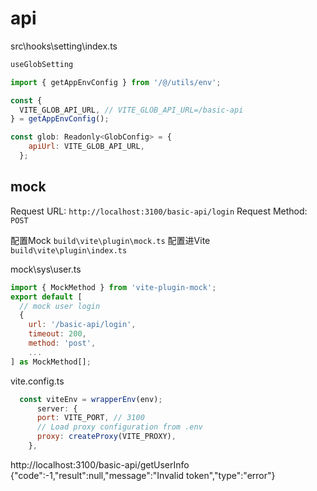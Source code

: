 # api

src\hooks\setting\index.ts

```js
useGlobSetting

import { getAppEnvConfig } from '/@/utils/env';

const {
  VITE_GLOB_API_URL, // VITE_GLOB_API_URL=/basic-api
} = getAppEnvConfig();

const glob: Readonly<GlobConfig> = {
    apiUrl: VITE_GLOB_API_URL,
  };
```

## mock

Request URL: `http://localhost:3100/basic-api/login`
Request Method: `POST`

配置Mock `build\vite\plugin\mock.ts`
配置进Vite `build\vite\plugin\index.ts`

mock\sys\user.ts

```js
import { MockMethod } from 'vite-plugin-mock';
export default [
  // mock user login
  {
    url: '/basic-api/login',
    timeout: 200,
    method: 'post',
    ...
] as MockMethod[];
```

vite.config.ts

```js
  const viteEnv = wrapperEnv(env);
      server: {
      port: VITE_PORT, // 3100
      // Load proxy configuration from .env
      proxy: createProxy(VITE_PROXY),
    },
```

http://localhost:3100/basic-api/getUserInfo
{"code":-1,"result":null,"message":"Invalid token","type":"error"}
